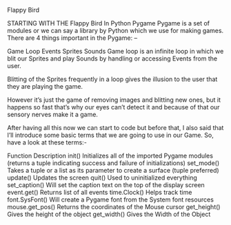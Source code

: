 Flappy Bird

STARTING WITH THE Flappy Bird In Python Pygame
Pygame is a set of modules or we can say a library by Python which we use for making games.
There are 4 things important in the Pygame: –

Game Loop
Events
Sprites
Sounds
Game loop is an infinite loop in which we blit our Sprites and play Sounds by handling or accessing Events from the user.

Blitting of the Sprites frequently in a loop gives the illusion to the user that they are playing the game.

However it’s just the game of removing images and blitting new ones, but it happens so fast that’s why our eyes can’t detect it and because of that our sensory nerves make it a game.

After having all this now we can start to code but before that, I also said that I’ll introduce some basic terms that we are going to use in our Game. So, have a look at these terms:-

Function	Description
init()	Initializes all of the imported Pygame modules (returns a tuple indicating success and failure of initializations)
set_mode()	Takes a tuple or a list as its parameter to create a surface (tuple preferred)
update()	Updates the screen
quit()	Used to uninitialized everything
set_caption()	Will set the caption text on the top of the display screen
event.get()	Returns list of all events
time.Clock()	Helps track time
font.SysFont()	Will create a Pygame font from the System font resources
mouse.get_pos()	Returns the coordinates of the Mouse cursor
get_height()	Gives the height of the object
get_width()	Gives the Width of the Object
